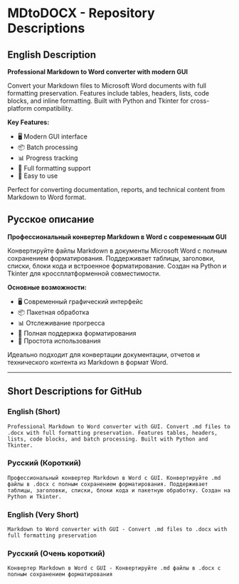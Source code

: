 # MDtoDOCX - Repository Descriptions

## English Description
**Professional Markdown to Word converter with modern GUI**

Convert your Markdown files to Microsoft Word documents with full formatting preservation. Features include tables, headers, lists, code blocks, and inline formatting. Built with Python and Tkinter for cross-platform compatibility.

**Key Features:**
- 🖥️ Modern GUI interface
- 📦 Batch processing
- 📊 Progress tracking
- 🎨 Full formatting support
- 🚀 Easy to use

Perfect for converting documentation, reports, and technical content from Markdown to Word format.

## Русское описание
**Профессиональный конвертер Markdown в Word с современным GUI**

Конвертируйте файлы Markdown в документы Microsoft Word с полным сохранением форматирования. Поддерживает таблицы, заголовки, списки, блоки кода и встроенное форматирование. Создан на Python и Tkinter для кроссплатформенной совместимости.

**Основные возможности:**
- 🖥️ Современный графический интерфейс
- 📦 Пакетная обработка
- 📊 Отслеживание прогресса
- 🎨 Полная поддержка форматирования
- 🚀 Простота использования

Идеально подходит для конвертации документации, отчетов и технического контента из Markdown в формат Word.

---

## Short Descriptions for GitHub

### English (Short)
```
Professional Markdown to Word converter with GUI. Convert .md files to .docx with full formatting preservation. Features tables, headers, lists, code blocks, and batch processing. Built with Python and Tkinter.
```

### Русский (Короткий)
```
Профессиональный конвертер Markdown в Word с GUI. Конвертируйте .md файлы в .docx с полным сохранением форматирования. Поддерживает таблицы, заголовки, списки, блоки кода и пакетную обработку. Создан на Python и Tkinter.
```

### English (Very Short)
```
Markdown to Word converter with GUI - Convert .md files to .docx with full formatting preservation
```

### Русский (Очень короткий)
```
Конвертер Markdown в Word с GUI - Конвертируйте .md файлы в .docx с полным сохранением форматирования
```
